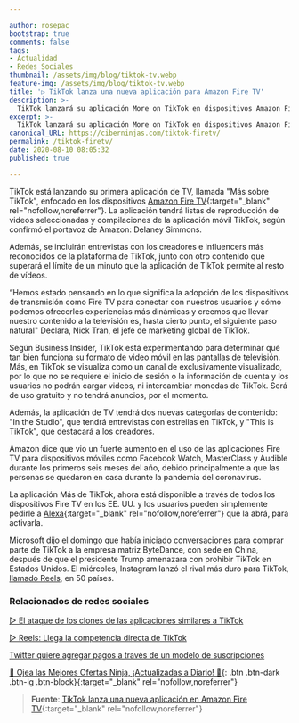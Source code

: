 ```yaml
---

author: rosepac
bootstrap: true
comments: false
tags:
- Actualidad
- Redes Sociales
thumbnail: /assets/img/blog/tiktok-tv.webp
feature-img: /assets/img/blog/tiktok-tv.webp
title: '▷ TikTok lanza una nueva aplicación para Amazon Fire TV'
description: >-
  TikTok lanzará su aplicación More on TikTok en dispositivos Amazon Fire TV el 6 de agosto, como parte de un experimento para determinar qué tan bien funciona su formato de video móvil en las pantallas de TV. Será de uso gratuito y no tendrá anuncios en el lanzamiento.
excerpt: >-
  TikTok lanzará su aplicación More on TikTok en dispositivos Amazon Fire TV el 6 de agosto, como parte de un experimento para determinar qué tan bien funciona su formato de video móvil en las pantallas de TV. Será de uso gratuito y no tendrá anuncios en el lanzamiento.
canonical_URL: https://ciberninjas.com/tiktok-firetv/
permalink: /tiktok-firetv/
date: 2020-08-10 08:05:32
published: true

---
```


TikTok está lanzando su primera aplicación de TV, llamada "Más sobre TikTok", enfocado en los dispositivos [Amazon Fire TV](https://amzn.to/3kxaSEb){:target="_blank" rel="nofollow,noreferrer"}. La aplicación tendrá listas de reproducción de videos seleccionadas y compilaciones de la aplicación móvil TikTok, según confirmó el portavoz de Amazon: Delaney Simmons.

Además, se incluirán entrevistas con los creadores e influencers más reconocidos de la plataforma de TikTok, junto con otro contenido que superará el límite de un minuto que la aplicación de TikTok permite al resto de vídeos.

“Hemos estado pensando en lo que significa la adopción de los dispositivos de transmisión como Fire TV para conectar con nuestros usuarios y cómo podemos ofrecerles experiencias más dinámicas y creemos que llevar nuestro contenido a la televisión es, hasta cierto punto, el siguiente paso natural" Declara, Nick Tran, el jefe de marketing global de TikTok.

Según Business Insider, TikTok está experimentando para determinar qué tan bien funciona su formato de video móvil en las pantallas de televisión. Más, en TikTok se visualiza como un canal de exclusivamente visualizado, por lo que no se requiere el inicio de sesión o la información de cuenta y los usuarios no podrán cargar videos, ni intercambiar monedas de TikTok. Será de uso gratuito y no tendrá anuncios, por el momento.

Además, la aplicación de TV tendrá dos nuevas categorías de contenido: "In the Studio", que tendrá entrevistas con estrellas en TikTok, y "This is TikTok", que destacará a los creadores.

Amazon dice que vio un fuerte aumento en el uso de las aplicaciones Fire TV para dispositivos móviles como Facebook Watch, MasterClass y Audible durante los primeros seis meses del año, debido principalmente a que las personas se quedaron en casa durante la pandemia del coronavirus.

La aplicación Más de TikTok, ahora está disponible a través de todos los dispositivos Fire TV en los EE. UU. y los usuarios pueden simplemente pedirle a [Alexa](https://amzn.to/2PCS3AX){:target="_blank" rel="nofollow,noreferrer"} que la abrá, para activarla.

Microsoft dijo el domingo que había iniciado conversaciones para comprar parte de TikTok a la empresa matriz ByteDance, con sede en China, después de que el presidente Trump amenazara con prohibir TikTok en Estados Unidos. El miércoles, Instagram lanzó el rival más duro para TikTok, [llamado Reels](https://ciberninjas.com/reels-instagram/), en 50 países.

### **Relacionados de redes sociales**

[▷ El ataque de los clones de las aplicaciones similares a TikTok](https://ciberninjas.com/clones-tiktok/)

[▷ Reels: Llega la competencia directa de TikTok](https://ciberninjas.com/reels-instagram/)

[Twitter quiere agregar pagos a través de un modelo de suscripciones](https://ciberninjas.com/twitter-quiere-agregar-suscripciones/)

[🎁 Ojea las Mejores Ofertas Ninja, ¡Actualizadas a Diario! 🛒](https://www.amazon.es/shop/cibercursos){: .btn .btn-dark .btn-lg .btn-block}{:target="_blank" rel="nofollow,noreferrer"}

> **Fuente**: [TikTok lanza una nueva aplicación en Amazon Fire TV](https://www.theverge.com/2020/8/6/21357300/tiktok-amazon-fire-tv-app-launch-free-tv-mobile){:target="_blank" rel="nofollow,noreferrer"}